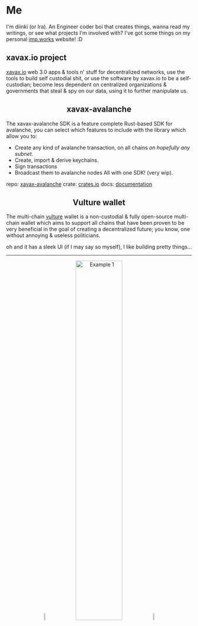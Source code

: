 
# Me

I'm diinki (or Ira). An Engineer coder boi that creates things, wanna read my writings, or see what projects I'm involved with?
I've got some things on my personal [imp.works](https://imp.works) website! :D


## xavax.io project

[xavax.io](https://xavax.io) web 3.0 apps & tools n' stuff for decentralized networks, use the tools to build self custodial shit, or use the software by xavax.io to be a self-custodian; become less dependent on centralized organizations & governments that steal & spy on our data, using it to further manipulate us.

<h2 align="center">xavax-avalanche</h2>

The xavax-avalanche SDK is a feature complete Rust-based SDK for avalanche, you can select which features to include with the library which allow you to:
* Create any kind of avalanche transaction, on all chains *on hopefully any subnet*.
* Create, import & derive keychains.
* Sign transactions
* Broadcast them to avalanche nodes
All with one SDK! (very wip).

repo: [xavax-avalanche](https://github.com/diinki/xavax-avalanche)
crate: [crates.io](https://crates.io/crates/xavax-avalanche)
docs: [documentation](https://docs.xavax.io)

<h2 align="center">Vulture wallet</h2>

The multi-chain [vulture](https://vulturewallet.net) wallet is a non-custodial & fully open-source multi-chain wallet which aims to support all chains that have been proven to be very beneficial in the goal of creating a decentralized future; you know, one without annoying & useless politicians.

oh and it has a sleek UI (if I may say so myself), I like building pretty things...
___
<p align="center">
  <img src="https://data.kayowo.net/xavax_resources/art/icons/xavax_logo_.gif" alt="Example 1" width="7%"> 
  <img src="https://data.kayowo.net/xavax_resources/art/banners/xavax_banner.png" alt="Example 1" width="50%">
  <img src="https://data.kayowo.net/xavax_resources/art/icons/xavax_logo_.gif" alt="Example 1" width="7%"> 
</p>


